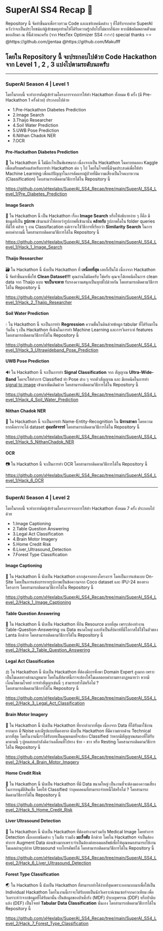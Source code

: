# SuperAI SS4 Recap 🤖

<p>
 Repository นี้ จัดทำขึ้นมาเพื่อรวบรวม Code และแชร์เทคนิคต่าง ๆ ที่ได้รับจากค่าย SuperAI หวังว่าจะเป็นประโยชน์แก่ผู้เข้าชมทุกท่านให้ได้รับความรู้กลับไปไม่มากก็น้อย หากมีข้อผิดพลาดตัวผมขออภัยมา ณ ที่นี้ด้วยนะครับ  (จาก HexTex Optimizer SS4 🔥🔥🔥) 
 special thanks ⭐⭐ @https://github.com/jjentaa @https://github.com/Makufff
</p>

## โดยใน Repository นี้ จะประกอบไปด้วย Code Hackathon จาก Level 1 , 2 , 3 แบ่งไปตามระดับนะครับ 

<hr>

### SuperAI Season 4 | Level 1 

<p>
 โดยในรอบนี้ จะทำการคัดผู้เข้าร่วมโครงการจากการให้ทำ Hackathon ทั้งหมด 6 ครั้ง (มี Pre-Hackathon 1 ครั้งด้วย) ประกอบไปด้วย 
 <ul>
  <li>1.Pre-Hackathon Diabetes Prediction</li> 
  <li>2.Image Search</li>
  <li>3.Thaijo Researcher</li>
  <li>4.Soil Water Prediction</li>
  <li>5.UWB Pose Prediction</li>
  <li>6.Nithan Chadok NER</li>
  <li>7.OCR</li>
 </ul>
</p>

#### Pre-Hackathon Diabetes Prediction
<p>
 🍰 ใน Hackathon นี้ ไม่มีอะไรเป็นพิเศษมาก เนื่องจากเป็น Hackathon ในคาบทดลอง Kaggle เพื่อเตรียมพร้อมสำหรับการทำ Hackathon ต่อ ๆ ไป โดยในโจทย์นี้มีจุดประสงค์เพื่อให้ทำ Machine Learning เพื่อแก้ปัญญาในการคัดแยกผู้ป่วยที่มีความเสี่ยงเป็นโรคเบาหวาน (Classification) โดบสามารถติดตามวิธีการได้ใน Repository นี้ 
</p>

https://github.com/xHexlabx/SuperAI_SS4_Recap/tree/main/SuperAI_SS4_Level_1/Pre_Diabetes_Prediction

#### Image Search

<p>
 🔎 ใน Hackathon นี้ เป็น Hackathon เรื่อง <b>Image Search</b> หรือให้อธิบายง่าย ๆ ก็คือ มีข้อมูลที่เป็น <b>รูปภาพ</b> เข้ามาแล้วให้ทายว่ารูปภาพที่เข้ามานั้น <b>คล้ายกับ</b> รูปภาพใดใน folder queries ที่มีให้ คล้าย ๆ งาน Classifacation แต่เราจะใช้วิธีการที่เรียกว่า <b>Similarity Search</b> ในการตอบคำถามนี้ โดยสามารถติดตามวิธีการได้ใน Repository นี้
 </p>


https://github.com/xHexlabx/SuperAI_SS4_Recap/tree/main/SuperAI_SS4_Level_1/Hack_1_Image_Search

#### Thaijo Researcher
<p>
 🗃️ ใน Hackathon นี้ นับเป็น Hackathon ที่ <b>เหนื่อยที่สุด</b> เลยก็เป็นได้ เนื่องจาก Hackathon นี้ จัดทำขึ้นมาเพื่อให้ <b>Clean Dataset!!!</b> คุณอ่านไม่ผิดครับ ใช่ครับ คุณจะได้เทคนิคในการ clean data จาก Thaijo แบบ <b>จะเป็นจะตาย</b> รับรองความสนุกเป็นทุกข์ไปด้วยกัน โดยสามารถติดตามวิธีการได้ใน Repository นี้
</p>

 https://github.com/xHexlabx/SuperAI_SS4_Recap/tree/main/SuperAI_SS4_Level_1/Hack_2_Thaijo_Researcher

#### Soil Water Prediction
<p>
 💧 ใน Hackathon นี้ จะเป็นการทำ <b>Regression</b> ความชื่นในดินด้วยข้อมูล tabular ที่ได้รับมาในวันอื่น ๆ เป็น Hackathon ที่เน้นในการทำ Machine Learning และการวิเคราะห์ features โดยสามารถติดตามวิธีการได้ใน Repository นี้
</p>

https://github.com/xHexlabx/SuperAI_SS4_Recap/tree/main/SuperAI_SS4_Level_1/Hack_3_Ultrawideband_Pose_Prediction

#### UWB Pose Prediction
<p>
 🔊 ใน Hackathon นี้ จะเป็นการทำ <b>Signal Classification</b> จาก สัญญาณ <b>Ultra-Wide-Band</b> โดยจะใ้ห้ทำการ Classified ท่า Pose ต่าง ๆ จากตัวสัญญาณ และ มีเทคนิคในการทำ <u>signal to image</u> เข้ามาเพิ่มเติมด้วย โดยสามารถติดตามวิธีการได้ใน Repository นี้
</p>

https://github.com/xHexlabx/SuperAI_SS4_Recap/tree/main/SuperAI_SS4_Level_1/Hack_4_Soil_Water_Prediction

#### Nithan Chadok NER
<p>
 📔 ใน Hackathon นี้ จะเป็นการทำ Name-Entity-Recognition ใน <b>นิทานชาดก</b> โดยความยากคือเราจะได้ dataset <b>สุดมหัศจรรย์</b> โดยสามารถติดตามวิธีการได้ใน Repository นี้
</p>

https://github.com/xHexlabx/SuperAI_SS4_Recap/tree/main/SuperAI_SS4_Level_1/Hack_5_NithanChadok_NER

#### OCR
<p>
 📷 ใน Hackathon นี้ จะเป็นการทำ OCR โดยสามารถติดตามวิธีการได้ใน Repository นี้
</p>

https://github.com/xHexlabx/SuperAI_SS4_Recap/tree/main/SuperAI_SS4_Level_1/Hack_6_OCR

<hr>

### SuperAI Season 4 | Level 2 

<p>
 โดยในรอบนี้ จะทำการคัดผู้เข้าร่วมโครงการจากการให้ทำ Hackathon ทั้งหมด 7 ครั้ง ประกอบไปด้วย 
 <ul>
  <li>1.Image Captioning</li> 
  <li>2.Table Question Answering</li>
  <li>3.Legal Act Classification</li>
  <li>4.Brain Motor Imagery</li>
  <li>5.Home Credit Risk</li>
  <li>6.Liver_Ultrasound_Detection</li>
  <li>7.Forest Type Classification</li>
 </ul>
</p>

#### Image Captioning

<p>
 💬 ใน Hackathon นี้ นับเป็น Hackathon แรกสุดจากทางโครงการ โดยเป็นการแข่งแบบ On-Site โดยเป็นการแข่งบรรยายรูปภาพเป็นข้อความจาก Coco dataset และ IPU-24 ของทางโครงการ โดยสามารถติดตามวิธีการได้ใน Repository นี้
</p>

https://github.com/xHexlabx/SuperAI_SS4_Recap/tree/main/SuperAI_SS4_Level_2/Hack_1_Image_Captioning

#### Table Question Answering

<p>
 📄 ใน Hackathon นี้ นับเป็น Hackathon ที่กิน Resource มากที่สุด เพราะต้องทำงาน Table-Question-Answering บน Data ขนาดใหญ่ และยังเป็นสัปดาห์ที่มีโอกาสได้ใช้ในตัวของ Lanta อีกด้วย โดยสามารถติดตามวิธีการได้ใน Repository นี้
</p>

https://github.com/xHexlabx/SuperAI_SS4_Recap/tree/main/SuperAI_SS4_Level_2/Hack_2_Table_Question_Answering

#### Legal Act Classification

<p>
  ⚖️ ใน Hackathon นี้ นับเป็น Hackathon ที่ต้องมีการพึ่งพา Domain Expert สูงมาก เพราะเป็นโมเดลทางด้านกฎหมาย โดยในสัปดาห์นี้เราจะต้องให้โมเดลตอบคำถามทางกฏหมายว่า หากมีเงื่อนไขตามโจทย์ การทำสัญญาเช่นนี้ ๆ สามารถทำได้หรือไม่ ? <br> โดยสามารถติดตามวิธีการได้ใน Repository นี้
</p>

https://github.com/xHexlabx/SuperAI_SS4_Recap/tree/main/SuperAI_SS4_Level_2/Hack_3_Legal_Act_Classification

#### Brain Motor Imagery

<p>
 🧠 ใน Hackathon นี้ นับเป็น Hackathon ที่ยากลำบากที่สุด เนื่องจาก Data ที่ได้รับมาใช้งานยากมาก มี Noise และมีรูปแบบที่มองยาก นับเป็น Hackathon ที่มีความยากด้าน Technical มากที่สุด โดยในงานนี้เราได้รับบทเป็นคุณหมอที่จะต้อง Classified ว่าหากมีสัญญาณสมองที่ได้รับมาตามนี้ ๆ ผู้ทดสอบกำลังคิดว่าเคลื่อนที่ไปทาง ซ้าย - ขวา หรือ Resting โดยสามารถติดตามวิธีการได้ใน Repository นี้
</p>

https://github.com/xHexlabx/SuperAI_SS4_Recap/tree/main/SuperAI_SS4_Level_2/Hack_4_Brain_Motor_Imagery

#### Home Credit Risk

<p>
 💸 ใน Hackathon นี้ นับเป็น Hackathon ที่มี Data ขนาดใหญ่ เป็นงานที่จะต้องมองความเสี่ยงในการอนุมัติสินเชื่อ โดยให้ Classified ว่าบุคคลคนที่สามารถจ่ายหนี้ได้หรือไม่ ? โดยสามารถติดตามวิธีการได้ใน Repository นี้
</p>

https://github.com/xHexlabx/SuperAI_SS4_Recap/tree/main/SuperAI_SS4_Level_2/Hack_5_Home_Credit_Risk

#### Liver Ultrasound Detection

<p>
 🏥 ใน Hackathon นี้ นับเป็น Hackathon ที่ต้องทำงานร่วมกับ Medical Image โดยทำการ Detection เนื้องอกชนิดต่าง ๆ ในตับ รวมถึง <b>มะเร็งตับ</b> อีกด้วย โดยใน Hackathon จำเป็นต้องทำการ Augment Data ค่อนข้างมากเพราะจำเป็นต้องต่อยอดผลลัพธ์เพื่อให้คุณหมอสามารถใช้งานโมเดลผ่านรูปถ่าย Ultrasound จากโทรศัพท์ได้ โดยสามารถติดตามวิธีการได้ใน Repository นี้
</p>

https://github.com/xHexlabx/SuperAI_SS4_Recap/tree/main/SuperAI_SS4_Level_2/Hack_6_Liver_Ultrasound_Detection


#### Forest Type Classification

<p>
 🌏 ใน Hackathon นี้ นับเป็น Hackathon ที่สามารถทำได้ง่ายที่สุดเพราะออกแบบมาเพื่อให้เป็น Individual Hackathon โดยในงานนี้เราจะได้รับบทเป็นนักวิเคราะห์เซนเซอร์จากดาวเทียม เพื่อวิเคราะห์ว่าจากข้อมูลที่ได้รับมานั้น เป็นข้อมูลของป่าเต็งรัง (MDF) ป่าเบญพรรณ (DDF) หรือป่าดิบแล้ง (DEF) เป็นโจทย์ <b>Tabular Data Classification</b> นั่นเอง โดยสามารถติดตามวิธีการได้ใน Repository นี้
</p>

https://github.com/xHexlabx/SuperAI_SS4_Recap/tree/main/SuperAI_SS4_Level_2/Hack_7_Forest_Type_Classification


